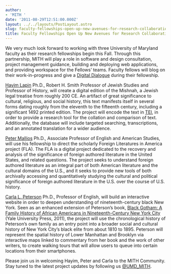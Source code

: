 ```yaml
---
author:
- 'MITH '
date: '2011-08-29T12:51:00.000Z'
layout: ../../layouts/PostLayout.astro
slug: faculty-fellowships-open-up-new-avenues-for-research-collaboration
title: Faculty Fellowships Open Up New Avenues for Research Collaboration
---
```


We very much look forward to working with three University of Maryland faculty as their research fellowships begin this Fall. Through this partnership, MITH will play a role in software and design consultation, project management guidance, building and deploying web applications, and providing workspace for the Fellows’ teams. Faculty fellows will blog on their work-in-progress and give a [Digital Dialogue](http://mith.umd.edu/podcast/) during their fellowship.

[Hayim Lapin](http://www.jewishstudies.umd.edu/faculty/lapin.html) Ph.D., Robert H. Smith Professor of Jewish Studies and Professor of History, will create a digital edition of the Mishnah, a Jewish legal treatise from roughly 200 CE. An artifact of great significance to cultural, religious, and social history, this text manifests itself in several forms dating roughly from the eleventh to the fifteenth century, including a significant 1492 printed edition. The project will encode the text in [TEI](http://www.tei-c.org), in order to provide a research tool for the collation and comparison of text. Additionally, the database will include targeted searching, transcriptions, and an annotated translation for a wider audience.

[Peter Mallios](http://www.english.umd.edu/profiles/pmallios) Ph.D., Associate Professor of English and American Studies, will use his fellowship to direct the scholarly Foreign Literatures in America project (FLA). The FLA is a digital project dedicated to the recovery and analysis of the significance of foreign authored literature in the United States, and related questions. The project seeks to understand foreign authored literature as an integral part of both American literature and the cultural domains of the U.S., and it seeks to provide new tools of both archivally accessing and quantitatively studying the cultural and political significance of foreign authored literature in the U.S. over the course of U.S. history.

[Carla L. Peterson](http://www.english.umd.edu/users/cpeterso) Ph.D., Professor of English, will build an interactive website in order to deepen understanding of nineteenth-century black New York. Seen as an enhanced extension of Peterson’s book, [Black Gotham: A Family History of African Americans in Nineteenth-Century New York City ](http://yalepress.yale.edu/book.asp?isbn=9780300162554)(Yale University Press, 2011), the project will use the chronological history of Peterson’s own family as an entry point into a broader social and cultural history of New York City’s black elite from about 1810 to 1895. Peterson will represent the spatial history of Lower Manhattan and Brooklyn via interactive maps linked to commentary from her book and the work of other writers, to create walking tours that will allow users to queue into certain locations from their smartphones.

Please join us in welcoming Hayim, Peter and Carla to the MITH Community. Stay tuned to the latest project updates by following us [@UMD_MITH](http://twitter.com/#!/UMD_MITH).